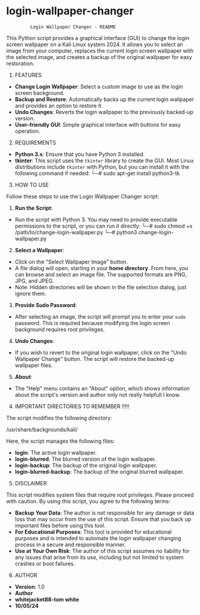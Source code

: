 # login-wallpaper-changer


  			 Login Wallpaper Changer - README

This Python script provides a graphical interface (GUI) to change the login screen wallpaper on a Kali Linux system 2024. It allows you to select an image from your computer, replaces the current login screen wallpaper with the selected image, and creates a backup of the original wallpaper for easy restoration.


1. FEATURES

- **Change Login Wallpaper**: Select a custom image to use as the login screen background.
- **Backup and Restore**: Automatically backs up the current login wallpaper and provides an option to restore it.
- **Undo Changes**: Reverts the login wallpaper to the previously backed-up version.
- **User-friendly GUI**: Simple graphical interface with buttons for easy operation.

2. REQUIREMENTS

- **Python 3.x**: Ensure that you have Python 3 installed.
- **tkinter**: This script uses the `tkinter` library to create the GUI. Most Linux distributions include `tkinter` with Python, but you can install it with the following command if needed:
└─# sudo apt-get install python3-tk


3. HOW TO USE

Follow these steps to use the Login Wallpaper Changer script:

 1. **Run the Script**:
- Run the script with Python 3. You may need to provide executable permissions to the script, or you can run it directly:
└─# sudo chmod +x /path/to/change-login-wallpaper.py
└─# python3 change-login-wallpaper.py

 2. **Select a Wallpaper**:
- Click on the "Select Wallpaper Image" button.
- A file dialog will open, starting in your **home directory**. From here, you can browse and select an image file. The supported formats are PNG, JPG, and JPEG.
- Note: Hidden directories will be shown in the file selection dialog, just ignore them.

 3. **Provide Sudo Password**:
- After selecting an image, the script will prompt you to enter your `sudo` password. This is required because modifying the login screen background requires root privileges.

 4. **Undo Changes**:
- If you wish to revert to the original login wallpaper, click on the "Undo Wallpaper Change" button. The script will restore the backed-up wallpaper files.

 5. **About**:
- The "Help" menu contains an "About" option, which shows information about the script's version and author only not really helpfull I know.

4. IMPORTANT DIRECTORIES TO REMEMBER !!!!!

The script modifies the following directory:

/usr/share/backgrounds/kali/

Here, the script manages the following files:
- **login**: The active login wallpaper.
- **login-blurred**: The blurred version of the login wallpaper.
- **login-backup**: The backup of the original login wallpaper.
- **login-blurred-backup**: The backup of the original blurred wallpaper.


5. DISCLAIMER

This script modifies system files that require root privileges. Please proceed with caution. By using this script, you agree to the following terms:

- **Backup Your Data**: The author is not responsible for any damage or data loss that may occur from the use of this script. Ensure that you back up important files before using this tool.
- **For Educational Purposes**: This tool is provided for educational purposes and is intended to automate the login wallpaper changing process in a secure and responsible manner.
- **Use at Your Own Risk**: The author of this script assumes no liability for any issues that arise from its use, including but not limited to system crashes or boot failures.


6. AUTHOR

- **Version**: 1.0
- **Author** 
- **whitejacket88-tom white**
- **10/05/24**
